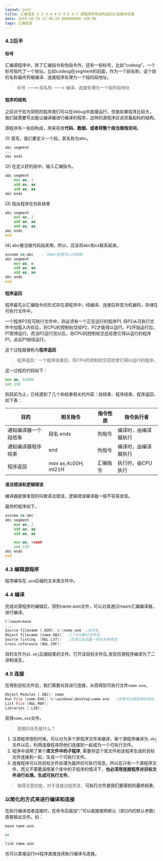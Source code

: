 ```yaml
---
layout: post
title: 汇编语言 4.3 4.4 4.5 4.6 4.7 源程序标号结构返回以及编译连接
date: 2019-10-19 17:48:24.000000000 +09:00
tags: 汇编语言
---
```


### 4.2后半

#### 标号

汇编源程序中，除了汇编指令和伪指令外，还有一些标号，比如”codesg”。一个标号指代了一个地址。比如codesg在segment的前面，作为一个段名称，这个段的名称最终将被编译、连接程序处理为一个段的段地址。

> 标号 ---> 段名称 ---> 编译、连接处理为一个段的段地址

#### 程序的结构

之前对于较为简短的程序我们可以在debug中直接运行，但是如果程序比较大，我们就需要写出能让编译器进行编译的程序，这样的源程序应该具备起码的结构。

源程序有一些段构成，用来存放**代码、数据、或者将整个段当做栈空间**。

(1) 首先，我们要定义一个段，其名称为abc。

```asm
abc segment
...
abc ends
```
(2) 在定义好的段中，输入汇编指令。

```asm
abc segment
    mov ax, 2
    add ax, ax
    add ax, ax
abc ends
```

(3) 指出程序在何处结束

```asm
abc segment
    mov ax, 2
    add ax, ax
    add ax, ax
abc ends
end
```

(4) abc被当做代码段来用，所以，应该将abc和cs联系起来。

```asm
assume cs:abc    ; 将abc处理为cs代码段
abc segment
    mov ax, e
    add ax, ax
    add ax, ax
abc ends
end
```
#### 程序返回

程序最先以汇编指令的形式存在源程序中，经编译、连接后转变为机器码，存储在可执行文件中。

一个程序P2在可执行文件中，则必须有一个正在运行的程序P1, 将P2从可执行文件中加载入内存后，将CPU的控制权交给P2，P2才能得以运行。P2开始运行后，P1暂停运行。而当P2运行完以后，将CPU的控制权交还给使它得以运行的程序P1，此后P1继续运行。

这个过程就被称为**程序返回**

> 程序返回：一个程序结束后，将CPU的控制权交还给使它得以运行的程序。

这一过程的代码如下：

```asm
mov ax, 4c00H
int 21H
```

到目前为止，已经遇到了几个和结束相关的内容：段结束、程序结束、程序返回，如下表：

| 目的                 | 相关指令             | 指令性质 | 指令执行者           |
|----------------------|----------------------|----------|----------------------|
| 通知编译器一个段结束 | 段名 ends            | 伪指令   | 编译时，由编译器执行 |
| 通知编译器程序结束   | end                  | 伪指令   | 编译时，由编译器执行 |
| 程序返回             | mov ax,4c00H; int21H | 汇编指令 | 执行时，由CPU执行    |

#### 语法错误和逻辑错误

编译器能够发现的叫做语法错误，逻辑错误编译器一般不容易发现。

最终的程序如下，

```asm
assume cs:abc
abc segment
    mov ax, 2
    add ax, ax
    add ax, ax

    mov ax, 4cooH
    int 21H
abc ends
end
```

### 4.3 编辑源程序

程序编写在```.asm```后缀的文本类文件中。

### 4.4 编译

完成对源程序的编辑后，得到name.asm文件，可以对其通过masm汇编编译器，进行编译。

```asm
C:\masm>masm
...
Source filename [.ASM]: c:\name.asm  ;文件名
Object filename [name.OBJ]:  ;[]中为默认文件名
Source listing  [NUL.LST]:   ;这项以及后面一项先不用考虑
Cross-reference [NUL.CRF]:
```
目的文件为以```.obj```后缀结尾的文件。打开该目标文件后,发现将源程序编译为了二进制语言。

### 4.5 连接

在得到目标文件后，我们需要对其进行连接，从而得到可执行文件```name.exe```。

```asm
Object Modules [.OBJ]: name
Run File [name.EXE]: c:\windows\desktop\name.exe   ;这里可以规定输出地址
List File [NUL.MAP]:
Libraries [.LIB]:
```
获得```name.exe```文件。

> 连接的任务是什么？

1. 当源程序很到时候，可以分为多个原程序文件来编译，每个源程序编译为```.obj```文件以后，利用连接程序将他们连接到一起成为一个可执行文件。
2. 程序中调用了某个**库文件中的子程序**, 需要将这个库文件和该程序生成的目标文件连接到一起，生成一个可执行文件。
3. 连接程序可以将目标文件处理为最终的可执行信息。所以在只有一个源程序文件，而又不需要调用某个库中的子程序的情况下，**也必须用连接程序对目标文件进行处理，生成可执行文件**。

> 值得注意的是，对于连接过程而言，**可执行文件是我们要得到的最终结果**。

### 以简化的方式来进行编译和连接

在执行编译或者连接时，在命令后面加“;”可以直接按照默认（即[]内的默认参数）直接输出文件。如：

```asm
masm name.asm;

or

link name.asm;
```

也可以直接运行ml程序直接连续执行编译与连接。


